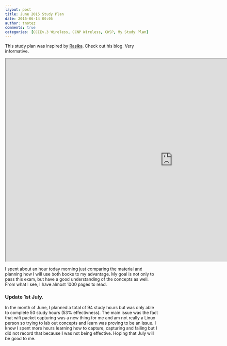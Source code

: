 ```yaml
---
layout: post
title: June 2015 Study Plan
date: 2015-06-14 00:06
author: tnotez
comments: true
categories: [CCIEv.3 Wireless, CCNP Wireless, CWSP, My Study Plan]
---
```

This study plan was inspired by <span class="fn"><span class="full-name" dir="auto"><a href="http://mrncciew.com/">Rasika</a>. Check out his blog. Very informative.</span></span>

<iframe src="https://onedrive.live.com/embed?cid=B7447EB21AF8104F&amp;resid=B7447EB21AF8104F%21114&amp;authkey=AMOHXiDxwxP-q9o&amp;em=2&amp;wdAllowInteractivity=False&amp;Item=Table4" width="1100" height="668"]</iframe>

The <strong><span style="text-decoration:underline;"><span style="color:#000000;text-decoration:underline;">Red</span></span></strong> days indicates days when I did not study at all. Let's face it, we are all human and we have a tendency of being lazy :). <strong><span style="text-decoration:underline;"><span style="color:#000000;text-decoration:underline;">Yellow</span></span></strong> is for days when I did actually study but did not meet the planned number of hours. Finally, <strong><span style="text-decoration:underline;"><span style="color:#000000;text-decoration:underline;">Green</span></span></strong> symbolizes the days when I actually studied the planned number of hours. <strong><span style="text-decoration:underline;color:#000000;">Dark green</span></strong> (which is no where right now), will indicate the days when I did more than was expected of me. Will that day ever come :(?? <em>Sigh</em><!--more-->

As you can see from the past two weeks, It is rather clear that I had set rather high expectations but fell short of them except for one day. This is mostly due to laziness from my part and the fact that starting out is usually the hardest part. Am yet to understand my studying rhythm.

Given the above statistics I decided to lower my expectations for the next two weeks and see how well I can manage the number of hours that I have set to study. Basically, I have moved from a 3:6 hour ratio to a 2:4 hour ratio (2 hours of study during the weekdays and 4 hours of study in the weekend). Hope to see some more green on this chart. Wish me luck.

Adios!

<h3>Update 14th June</h3>

As I mentioned in my June Update post, I am currently focusing on the Security aspect of the Wireless exam. I have just completed the 2 chapters in the CWNA-106 Study Guide that are dedicated to Wireless Security. I am now going to start devouring the CWSP Official Study Guide from tomorrow. I am not leaving any stones unturned in my preparation journey. Till my next update, Adios!

<h3>Update 15th June</h3>

I mentioned earlier that I am of the opinion that the new CWSP-205 is a little lacking as compared to its' predecessor CWSP-204 and that I was planning on incorporating CWSP-204 in my studies so as to really get the WLAN Security concepts and not just focus on the exam itself. So here goes, this is the plan I came up with.

<iframe src="https://onedrive.live.com/embed?cid=B7447EB21AF8104F&amp;resid=b7447eb21af8104f%21114&amp;authkey=AMOHXiDxwxP-q9o&amp;em=2&amp;wdAllowInteractivity=False&amp;Item=Table1&amp;wdHideGridlines=True" width="1100" height="530"]</iframe>

I spent about an hour today morning just comparing the material and planning how I will use both books to my advantage. My goal is not only to pass this exam, but have a good understanding of the concepts as well. From what I see, I have almost 1000 pages to read.

<h3>Update 1st July.</h3>

In the month of June, I planned a total of 94 study hours but was only able to complete 50 study hours (53% effectivness). The main issue was the fact that wifi packet capturing was a new thing for me and am not really a Linux person so trying to lab out concepts and learn was proving to be an issue. I know I spent more hours learning how to capture, capturing and failing but I did not record that because I was not being effective. Hoping that July will be good to me.
